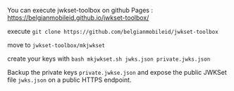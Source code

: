 You can execute jwkset-toolbox on github Pages : https://belgianmobileid.github.io/jwkset-toolbox/

execute `git clone https://github.com/belgianmobileid/jwkset-toolbox` 

move to `jwkset-toolbox/mkjwkset`

create your keys with `bash mkjwkset.sh jwks.json private.jwks.json`

Backup the private keys `private.jwkse.json` and expose the public JWKSet file `jwks.json` on a public HTTPS endpoint.
